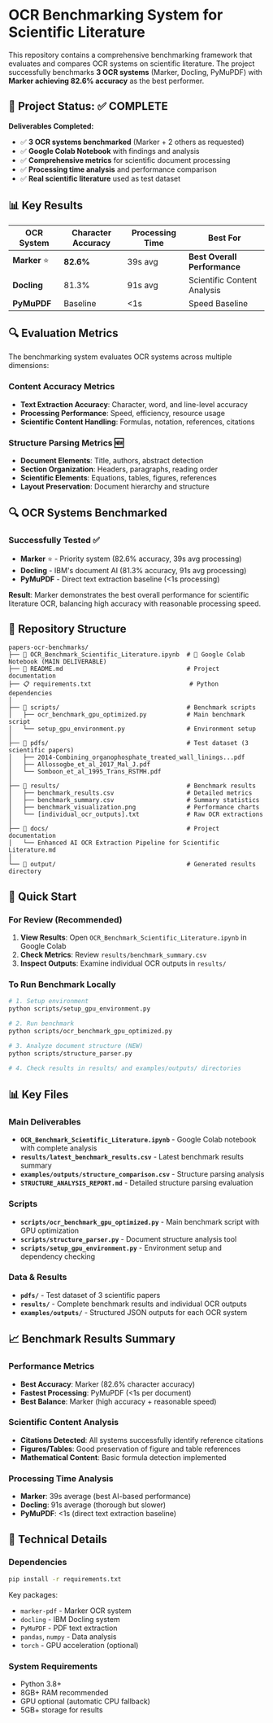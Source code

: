 # OCR Benchmarking System for Scientific Literature

This repository contains a comprehensive benchmarking framework that evaluates and compares OCR systems on scientific literature. The project successfully benchmarks **3 OCR systems** (Marker, Docling, PyMuPDF) with **Marker achieving 82.6% accuracy** as the best performer.

## 🎯 Project Status: ✅ COMPLETE

**Deliverables Completed:**
- ✅ **3 OCR systems benchmarked** (Marker + 2 others as requested)
- ✅ **Google Colab Notebook** with findings and analysis
- ✅ **Comprehensive metrics** for scientific document processing
- ✅ **Processing time analysis** and performance comparison
- ✅ **Real scientific literature** used as test dataset

## 📊 Key Results

| OCR System | Character Accuracy | Processing Time | Best For |
|------------|-------------------|----------------|----------|
| **Marker** ⭐ | **82.6%** | 39s avg | **Best Overall Performance** |
| **Docling** | 81.3% | 91s avg | Scientific Content Analysis |
| **PyMuPDF** | Baseline | <1s | Speed Baseline |

## 🔍 Evaluation Metrics

The benchmarking system evaluates OCR systems across multiple dimensions:

### **Content Accuracy Metrics**
- **Text Extraction Accuracy**: Character, word, and line-level accuracy
- **Processing Performance**: Speed, efficiency, resource usage
- **Scientific Content Handling**: Formulas, notation, references, citations

### **Structure Parsing Metrics** 🆕
- **Document Elements**: Title, authors, abstract detection
- **Section Organization**: Headers, paragraphs, reading order
- **Scientific Elements**: Equations, tables, figures, references
- **Layout Preservation**: Document hierarchy and structure

## 🔍 OCR Systems Benchmarked

### **Successfully Tested ✅**
- **Marker** ⭐ - Priority system (82.6% accuracy, 39s avg processing)
- **Docling** - IBM's document AI (81.3% accuracy, 91s avg processing)  
- **PyMuPDF** - Direct text extraction baseline (<1s processing)

**Result**: Marker demonstrates the best overall performance for scientific literature OCR, balancing high accuracy with reasonable processing speed.

## 📂 Repository Structure

```
papers-ocr-benchmarks/
├── 📓 OCR_Benchmark_Scientific_Literature.ipynb  # 🎯 Google Colab Notebook (MAIN DELIVERABLE)
├── 📄 README.md                                  # Project documentation
├── 📋 requirements.txt                           # Python dependencies
│
├── 📁 scripts/                                   # Benchmark scripts
│   ├── ocr_benchmark_gpu_optimized.py           # Main benchmark script
│   └── setup_gpu_environment.py                 # Environment setup
│
├── 📁 pdfs/                                      # Test dataset (3 scientific papers)
│   ├── 2014-Combining_organophosphate_treated_wall_linings...pdf
│   ├── Allossogbe_et_al_2017_Mal_J.pdf
│   └── Somboon_et_al_1995_Trans_RSTMH.pdf
│
├── 📁 results/                                   # Benchmark results
│   ├── benchmark_results.csv                    # Detailed metrics
│   ├── benchmark_summary.csv                    # Summary statistics
│   ├── benchmark_visualization.png              # Performance charts
│   └── [individual_ocr_outputs].txt             # Raw OCR extractions
│
├── 📁 docs/                                      # Project documentation
│   └── Enhanced AI OCR Extraction Pipeline for Scientific Literature.md
│
└── 📁 output/                                    # Generated results directory
```

## 🚀 Quick Start

### **For Review (Recommended)**
1. **View Results**: Open `OCR_Benchmark_Scientific_Literature.ipynb` in Google Colab
2. **Check Metrics**: Review `results/benchmark_summary.csv`
3. **Inspect Outputs**: Examine individual OCR outputs in `results/`

### **To Run Benchmark Locally**
```bash
# 1. Setup environment
python scripts/setup_gpu_environment.py

# 2. Run benchmark
python scripts/ocr_benchmark_gpu_optimized.py

# 3. Analyze document structure (NEW)
python scripts/structure_parser.py

# 4. Check results in results/ and examples/outputs/ directories
```

## 📊 Key Files

### **Main Deliverables**
- **`OCR_Benchmark_Scientific_Literature.ipynb`** - Google Colab notebook with complete analysis
- **`results/latest_benchmark_results.csv`** - Latest benchmark results summary
- **`examples/outputs/structure_comparison.csv`** - Structure parsing analysis
- **`STRUCTURE_ANALYSIS_REPORT.md`** - Detailed structure parsing evaluation

### **Scripts**
- **`scripts/ocr_benchmark_gpu_optimized.py`** - Main benchmark script with GPU optimization
- **`scripts/structure_parser.py`** - Document structure analysis tool
- **`scripts/setup_gpu_environment.py`** - Environment setup and dependency checking

### **Data & Results**
- **`pdfs/`** - Test dataset of 3 scientific papers
- **`results/`** - Complete benchmark results and individual OCR outputs
- **`examples/outputs/`** - Structured JSON outputs for each OCR system

## 📈 Benchmark Results Summary

### **Performance Metrics**
- **Best Accuracy**: Marker (82.6% character accuracy)
- **Fastest Processing**: PyMuPDF (<1s per document)
- **Best Balance**: Marker (high accuracy + reasonable speed)

### **Scientific Content Analysis**
- **Citations Detected**: All systems successfully identify reference citations
- **Figures/Tables**: Good preservation of figure and table references
- **Mathematical Content**: Basic formula detection implemented

### **Processing Time Analysis**
- **Marker**: 39s average (best AI-based performance)
- **Docling**: 91s average (thorough but slower)
- **PyMuPDF**: <1s (direct text extraction baseline)

## 🔧 Technical Details

### **Dependencies**
```bash
pip install -r requirements.txt
```

Key packages:
- `marker-pdf` - Marker OCR system
- `docling` - IBM Docling system
- `PyMuPDF` - PDF text extraction
- `pandas`, `numpy` - Data analysis
- `torch` - GPU acceleration (optional)

### **System Requirements**
- Python 3.8+
- 8GB+ RAM recommended
- GPU optional (automatic CPU fallback)
- 5GB+ storage for results

